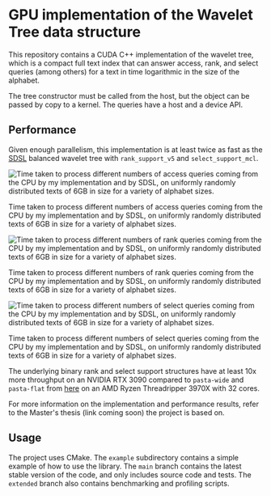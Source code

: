 # GPU implementation of the Wavelet Tree data structure

This repository contains a CUDA C++ implementation of the wavelet tree, which is a compact full text index that can answer access, rank, and select queries (among others) for a text in time logarithmic in the size of the alphabet.

The tree constructor must be called from the host, but the object can be passed by copy to a kernel. The queries have a host and a device API.

## Performance

Given enough parallelism, this implementation is at least twice as fast as the [SDSL](https://github.com/simongog/sdsl-lite) balanced wavelet tree with `rank_support_v5` and `select_support_mcl`.

![Time taken to process different numbers of access queries coming from the CPU
by my implementation and by SDSL, on uniformly randomly distributed texts
of 6GB in size for a variety of alphabet sizes.](results/wt_access_results.png)

Time taken to process different numbers of access queries coming from the CPU
by my implementation and by SDSL, on uniformly randomly distributed texts
of 6GB in size for a variety of alphabet sizes.

![Time taken to process different numbers of rank queries coming from the CPU
by my implementation and by SDSL, on uniformly randomly distributed texts
of 6GB in size for a variety of alphabet sizes.](results/wt_rank_results.png)

Time taken to process different numbers of rank queries coming from the CPU
by my implementation and by SDSL, on uniformly randomly distributed texts
of 6GB in size for a variety of alphabet sizes.

![Time taken to process different numbers of select queries coming from the CPU
by my implementation and by SDSL, on uniformly randomly distributed texts
of 6GB in size for a variety of alphabet sizes.](results/wt_select_results.png)

Time taken to process different numbers of select queries coming from the CPU
by my implementation and by SDSL, on uniformly randomly distributed texts
of 6GB in size for a variety of alphabet sizes.

The underlying binary rank and select support structures have at least 10x more throughput on an NVIDIA RTX 3090 compared to `pasta-wide` and `pasta-flat` from [here](https://github.com/pasta-toolbox/bit_vector) on an AMD Ryzen Threadripper 3970X with 32 cores.

For more information on the implementation and performance results, refer to the Master's thesis (link coming soon) the project is based on.

## Usage

The project uses CMake. The `example` subdirectory contains a simple example of how to use the library.
The `main` branch contains the latest stable version of the code, and only includes source code and tests. The `extended` branch also contains benchmarking and profiling scripts.
